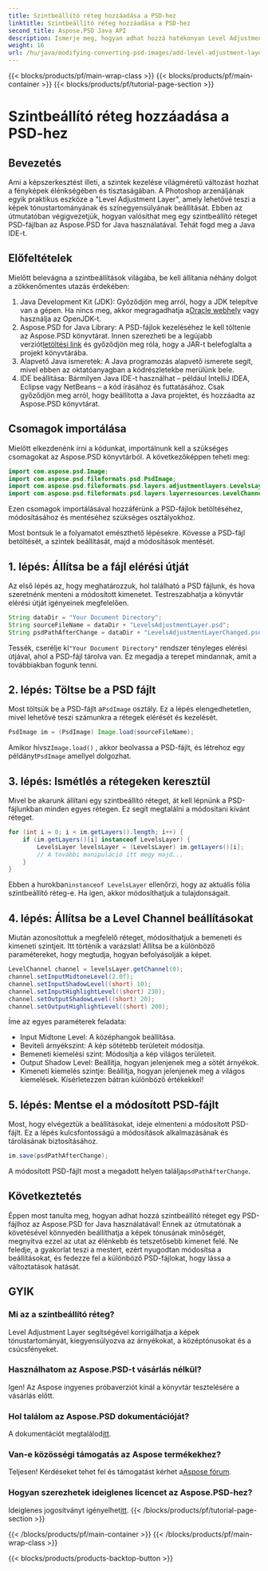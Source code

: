 ```yaml
---
title: Szintbeállító réteg hozzáadása a PSD-hez
linktitle: Szintbeállító réteg hozzáadása a PSD-hez
second_title: Aspose.PSD Java API
description: Ismerje meg, hogyan adhat hozzá hatékonyan Level Adjustment Layer-t PSD-fájljaihoz az Aspose.PSD for Java segítségével. Növelje képszerkesztési készségeit.
weight: 16
url: /hu/java/modifying-converting-psd-images/add-level-adjustment-layer-psd/
---
```


{{< blocks/products/pf/main-wrap-class >}}
{{< blocks/products/pf/main-container >}}
{{< blocks/products/pf/tutorial-page-section >}}

# Szintbeállító réteg hozzáadása a PSD-hez

## Bevezetés
Ami a képszerkesztést illeti, a szintek kezelése világméretű változást hozhat a fényképek élénkségében és tisztaságában. A Photoshop arzenáljának egyik praktikus eszköze a "Level Adjustment Layer", amely lehetővé teszi a képek tónustartományának és színegyensúlyának beállítását. Ebben az útmutatóban végigvezetjük, hogyan valósíthat meg egy szintbeállító réteget PSD-fájlban az Aspose.PSD for Java használatával. Tehát fogd meg a Java IDE-t.
## Előfeltételek
Mielőtt belevágna a szintbeállítások világába, be kell állítania néhány dolgot a zökkenőmentes utazás érdekében:
1.  Java Development Kit (JDK): Győződjön meg arról, hogy a JDK telepítve van a gépen. Ha nincs meg, akkor megragadhatja a[Oracle webhely](https://www.oracle.com/java/technologies/javase-jdk11-downloads.html) vagy használja az OpenJDK-t.
2.  Aspose.PSD for Java Library: A PSD-fájlok kezeléséhez le kell töltenie az Aspose.PSD könyvtárat. Innen szerezheti be a legújabb verziót[letöltési link](https://releases.aspose.com/psd/java/) és győződjön meg róla, hogy a JAR-t belefoglalta a projekt könyvtárába.
3. Alapvető Java ismeretek: A Java programozás alapvető ismerete segít, mivel ebben az oktatóanyagban a kódrészletekbe merülünk bele.
4. IDE beállítása: Bármilyen Java IDE-t használhat – például IntelliJ IDEA, Eclipse vagy NetBeans – a kód írásához és futtatásához. Csak győződjön meg arról, hogy beállította a Java projektet, és hozzáadta az Aspose.PSD könyvtárat.

## Csomagok importálása
Mielőtt elkezdenénk írni a kódunkat, importálnunk kell a szükséges csomagokat az Aspose.PSD könyvtárból. A következőképpen teheti meg:
```java
import com.aspose.psd.Image;
import com.aspose.psd.fileformats.psd.PsdImage;
import com.aspose.psd.fileformats.psd.layers.adjustmentlayers.LevelsLayer;
import com.aspose.psd.fileformats.psd.layers.layerresources.LevelChannel;
```
Ezen csomagok importálásával hozzáférünk a PSD-fájlok betöltéséhez, módosításához és mentéséhez szükséges osztályokhoz.

Most bontsuk le a folyamatot emészthető lépésekre. Kövesse a PSD-fájl betöltését, a szintek beállítását, majd a módosítások mentését. 
## 1. lépés: Állítsa be a fájl elérési útját
Az első lépés az, hogy meghatározzuk, hol található a PSD fájlunk, és hova szeretnénk menteni a módosított kimenetet. Testreszabhatja a könyvtár elérési útját igényeinek megfelelően.
```java
String dataDir = "Your Document Directory";
String sourceFileName = dataDir + "LevelsAdjustmentLayer.psd";
String psdPathAfterChange = dataDir + "LevelsAdjustmentLayerChanged.psd";
```
 Tessék, cserélje ki`"Your Document Directory"` rendszer tényleges elérési útjával, ahol a PSD-fájl tárolva van. Ez megadja a terepet mindannak, amit a továbbiakban fogunk tenni.
## 2. lépés: Töltse be a PSD fájlt
 Most töltsük be a PSD-fájlt a`PsdImage` osztály. Ez a lépés elengedhetetlen, mivel lehetővé teszi számunkra a rétegek elérését és kezelését.
```java
PsdImage im = (PsdImage) Image.load(sourceFileName);
```
 Amikor hívsz`Image.load()` , akkor beolvassa a PSD-fájlt, és létrehoz egy példányt`PsdImage` amellyel dolgozhat.
## 3. lépés: Ismétlés a rétegeken keresztül
Mivel be akarunk állítani egy szintbeállító réteget, át kell lépnünk a PSD-fájlunkban minden egyes rétegen. Ez segít megtalálni a módosítani kívánt réteget.
```java
for (int i = 0; i < im.getLayers().length; i++) {
    if (im.getLayers()[i] instanceof LevelsLayer) {
        LevelsLayer levelsLayer = (LevelsLayer) im.getLayers()[i];
        // A további manipuláció itt megy majd...
    }
}
```
 Ebben a hurokban`instanceof LevelsLayer` ellenőrzi, hogy az aktuális fólia szintbeállító réteg-e. Ha igen, akkor módosíthatjuk a tulajdonságait.
## 4. lépés: Állítsa be a Level Channel beállításokat
Miután azonosítottuk a megfelelő réteget, módosíthatjuk a bemeneti és kimeneti szintjeit. Itt történik a varázslat! Állítsa be a különböző paramétereket, hogy megtudja, hogyan befolyásolják a képet.
```java
LevelChannel channel = levelsLayer.getChannel(0);
channel.setInputMidtoneLevel(2.0f);
channel.setInputShadowLevel((short) 10);
channel.setInputHighlightLevel((short) 230);
channel.setOutputShadowLevel((short) 20);
channel.setOutputHighlightLevel((short) 200);
```
Íme az egyes paraméterek feladata:
- Input Midtone Level: A középhangok beállítása.
- Beviteli árnyékszint: A kép sötétebb területeit módosítja.
- Bemeneti kiemelési szint: Módosítja a kép világos területeit.
- Output Shadow Level: Beállítja, hogyan jelenjenek meg a sötét árnyékok.
- Kimeneti kiemelés szintje: Beállítja, hogyan jelenjenek meg a világos kiemelések.
Kísérletezzen bátran különböző értékekkel!
## 5. lépés: Mentse el a módosított PSD-fájlt
Most, hogy elvégeztük a beállításokat, ideje elmenteni a módosított PSD-fájlt. Ez a lépés kulcsfontosságú a módosítások alkalmazásának és tárolásának biztosításához.
```java
im.save(psdPathAfterChange);
```
 A módosított PSD-fájlt most a megadott helyen találja`psdPathAfterChange`. 
## Következtetés
Éppen most tanulta meg, hogyan adhat hozzá szintbeállító réteget egy PSD-fájlhoz az Aspose.PSD for Java használatával! Ennek az útmutatónak a követésével könnyedén beállíthatja a képek tónusának minőségét, megnyitva ezzel az utat az élénkebb és tetszetősebb kimenet felé. Ne feledje, a gyakorlat teszi a mestert, ezért nyugodtan módosítsa a beállításokat, és fedezze fel a különböző PSD-fájlokat, hogy lássa a változtatások hatását.
## GYIK
### Mi az a szintbeállító réteg?
Level Adjustment Layer segítségével korrigálhatja a képek tónustartományát, kiegyensúlyozva az árnyékokat, a középtónusokat és a csúcsfényeket.
### Használhatom az Aspose.PSD-t vásárlás nélkül?
Igen! Az Aspose ingyenes próbaverziót kínál a könyvtár tesztelésére a vásárlás előtt.
### Hol találom az Aspose.PSD dokumentációját?
 A dokumentációt megtalálod[itt](https://reference.aspose.com/psd/java/).
### Van-e közösségi támogatás az Aspose termékekhez?
 Teljesen! Kérdéseket tehet fel és támogatást kérhet a[Aspose fórum](https://forum.aspose.com/c/psd/34).
### Hogyan szerezhetek ideiglenes licencet az Aspose.PSD-hez?
 Ideiglenes jogosítványt igényelhet[itt](https://purchase.aspose.com/temporary-license/).
{{< /blocks/products/pf/tutorial-page-section >}}

{{< /blocks/products/pf/main-container >}}
{{< /blocks/products/pf/main-wrap-class >}}

{{< blocks/products/products-backtop-button >}}
